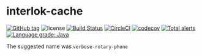 # interlok-cache 

[![GitHub tag](https://img.shields.io/github/tag/adaptris/interlok-cache.svg)](https://github.com/adaptris/interlok-cache/tags) ![license](https://img.shields.io/github/license/adaptris/interlok-cache.svg) [![Build Status](https://travis-ci.org/adaptris/interlok-cache.svg?branch=develop)](https://travis-ci.org/adaptris/interlok-cache) [![CircleCI](https://circleci.com/gh/adaptris/interlok-cache/tree/develop.svg?style=svg)](https://circleci.com/gh/adaptris/interlok-cache/tree/develop) [![codecov](https://codecov.io/gh/adaptris/interlok-cache/branch/develop/graph/badge.svg)](https://codecov.io/gh/adaptris/interlok-cache) [![Total alerts](https://img.shields.io/lgtm/alerts/g/adaptris/interlok-cache.svg?logo=lgtm&logoWidth=18)](https://lgtm.com/projects/g/adaptris/interlok-cache/alerts/) [![Language grade: Java](https://img.shields.io/lgtm/grade/java/g/adaptris/interlok-cache.svg?logo=lgtm&logoWidth=18)](https://lgtm.com/projects/g/adaptris/interlok-cache/context:java)

The suggested name was `verbose-rotary-phone`
